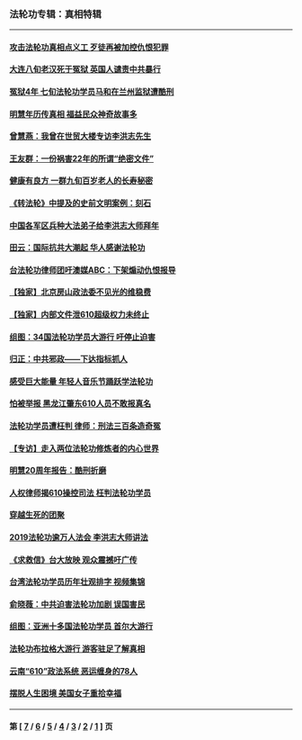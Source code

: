 ### 法轮功专辑：真相特辑
---
#### [攻击法轮功真相点义工 歹徒再被加控仇恨犯罪](../../pages/nf4389/n13601019.md?03170430) 
#### [大连八旬老汉死于冤狱 英国人谴责中共暴行](../../pages/nf4389/n13480118.md?03170430) 
#### [冤狱4年 七旬法轮功学员马和在兰州监狱遭酷刑](../../pages/nf4389/n13304688.md?03170430) 
#### [明慧年历传真相 福益民众神奇故事多](../../pages/nf4389/n13294545.md?03170430) 
#### [曾慧燕：我曾在世贸大楼专访李洪志先生](../../pages/nf4389/n12898729.md?03170430) 
#### [王友群：一份祸害22年的所谓“绝密文件”](../../pages/nf4389/n12871750.md?03170430) 
#### [健康有良方 一群九旬百岁老人的长寿秘密](../../pages/nf4389/n12847475.md?03170430) 
#### [《转法轮》中提及的史前文明案例：刻石](../../pages/nf4389/n12758577.md?03170430) 
#### [中国各军区兵种大法弟子给李洪志大师拜年](../../pages/nf4389/n12750047.md?03170430) 
#### [田云：国际抗共大潮起 华人感谢法轮功](../../pages/nf4389/n12357708.md?03170430) 
#### [台法轮功律师团吁澳媒ABC：下架煽动仇恨报导](../../pages/nf4389/n12279917.md?03170430) 
#### [【独家】北京房山政法委不见光的维稳费](../../pages/nf4389/n12031979.md?03170430) 
#### [【独家】内部文件泄610超级权力未终止](../../pages/nf4389/n12023895.md?03170430) 
#### [组图：34国法轮功学员大游行 吁停止迫害](../../pages/nf4389/n11492658.md?03170430) 
#### [归正：中共邪政——下达指标抓人](../../pages/nf4389/n11474770.md?03170430) 
#### [感受巨大能量 年轻人音乐节踊跃学法轮功](../../pages/nf4389/n11441981.md?03170430) 
#### [怕被举报 黑龙江肇东610人员不敢报真名](../../pages/nf4389/n11436499.md?03170430) 
#### [法轮功学员遭枉判 律师：刑法三百条造奇冤](../../pages/nf4389/n11433943.md?03170430) 
#### [【专访】走入两位法轮功修炼者的内心世界](../../pages/nf4389/n11415623.md?03170430) 
#### [明慧20周年报告：酷刑折磨](../../pages/nf4389/n11387954.md?03170430) 
#### [人权律师揭610操控司法 枉判法轮功学员](../../pages/nf4389/n11313370.md?03170430) 
#### [穿越生死的团聚](../../pages/nf4389/n11258922.md?03170430) 
#### [2019法轮功逾万人法会 李洪志大师讲法](../../pages/nf4389/n11265303.md?03170430) 
#### [《求救信》台大放映 观众震撼吁广传](../../pages/nf4389/n10922251.md?03170430) 
#### [台湾法轮功学员历年壮观排字 视频集锦](../../pages/nf4389/n10878789.md?03170430) 
#### [俞晓薇：中共迫害法轮功加剧 误国害民](../../pages/nf4389/n10859260.md?03170430) 
#### [组图：亚洲十多国法轮功学员 首尔大游行](../../pages/nf4389/n10781149.md?03170430) 
#### [法轮功布拉格大游行 游客驻足了解真相](../../pages/nf4389/n10749360.md?03170430) 
#### [云南“610”政法系统 恶运缠身的78人](../../pages/nf4389/n10747534.md?03170430) 
#### [摆脱人生困境 美国女子重拾幸福](../../pages/nf4389/n10688678.md?03170430) 

---
#### 第 [ [7](./7.md?03170430) / [6](./6.md?03170430) / [5](./5.md?03170430) / [4](./4.md?03170430) / [3](./3.md?03170430) / [2](./2.md?03170430) / [1](./1.md?03170430) ] 页
